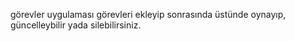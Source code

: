 görevler uygulaması görevleri ekleyip sonrasında üstünde oynayıp, güncelleybilir yada silebilirsiniz.
